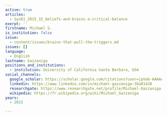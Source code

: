 ```yaml
---
active: true
articles:
  - SynE1_2015_15_beliefs-and-brains-a-critical-balance
exerpt: ''
firstname: Michael S.
is_institution: false
issue:
  - content/issues/brains-that-pull-the-triggers.md
issues: []
language:
  - English
lastname: Gazzaniga
positions_and_institutions:
  - institution: University of California Santa Barbara, USA
social_channels:
  google_scholar: https://scholar.google.com/citations?user=jpVab-AAAAAJ&hl=fr
  linkedin: https://www.linkedin.com/in/michael-gazzaniga-3ba81428
  researchgate: https://www.researchgate.net/profile/Michael-Gazzaniga-5
  wikipedia: https://fr.wikipedia.org/wiki/Michael_Gazzaniga
years:
  - 2015

---
```

